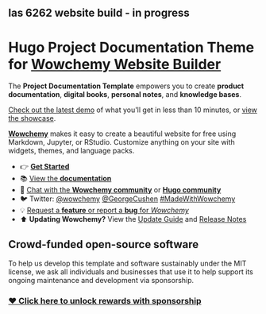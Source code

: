 ## las 6262 website build - in progress

<!--<p align="center"><a href="https://wowchemy.com" target="_blank" rel="noopener"><img src="https://sourcethemes.com/academic/img/logo_200px.png" alt="Wowchemy Website Builder"></a></p>-->

# Hugo Project Documentation Theme for [Wowchemy Website Builder](https://wowchemy.com)

The **Project Documentation Template** empowers you to create **product documentation**, **digital books**, **personal notes**, and **knowledge bases**.

[Check out the latest demo](https://wowchemy.com/hugo-themes/) of what you'll get in less than 10 minutes, or [view the showcase](https://wowchemy.com/creators/).

[**Wowchemy**](https://github.com/wowchemy/wowchemy-hugo-themes) makes it easy to create a beautiful website for free using Markdown, Jupyter, or RStudio. Customize anything on your site with widgets, themes, and language packs.

- 👉 [**Get Started**](https://wowchemy.com/hugo-themes/)
- 📚 [View the **documentation**](https://wowchemy.com/docs/)
- 💬 [Chat with the **Wowchemy community**](https://discord.gg/z8wNYzb) or [**Hugo community**](https://discourse.gohugo.io)
- 🐦 Twitter: [@wowchemy](https://twitter.com/wowchemy) [@GeorgeCushen](https://twitter.com/GeorgeCushen) [#MadeWithWowchemy](https://twitter.com/search?q=(%23MadeWithWowchemy%20OR%20%23MadeWithAcademic)&src=typed_query)
- 💡 [Request a **feature** or report a **bug** for _Wowchemy_](https://github.com/wowchemy/wowchemy-hugo-themes/issues)
- ⬆️ **Updating Wowchemy?** View the [Update Guide](https://wowchemy.com/docs/update/) and [Release Notes](https://github.com/wowchemy/wowchemy-hugo-themes/releases)

## Crowd-funded open-source software

To help us develop this template and software sustainably under the MIT license, we ask all individuals and businesses that use it to help support its ongoing maintenance and development via sponsorship.

### [❤️ Click here to unlock rewards with sponsorship](https://wowchemy.com/sponsor/)

<!--
[![Screenshot]()](https://github.com/wowchemy/starter-book)
-->

<!--
[![](https://ga-beacon.appspot.com/UA-78646709-2/starter-book/readme?pixel)](https://github.com/igrigorik/ga-beacon)
-->
